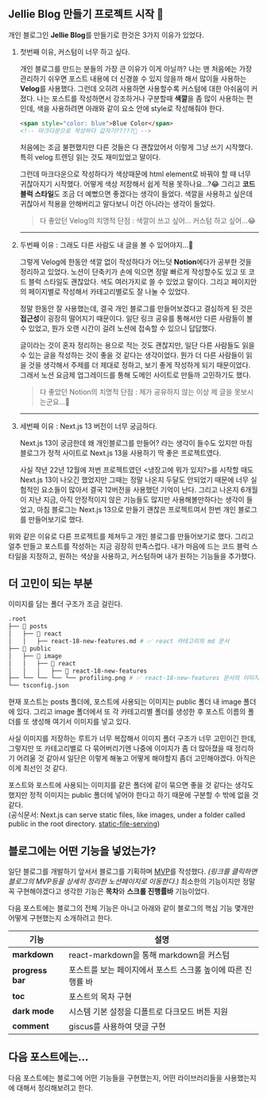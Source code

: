 ## Jellie Blog 만들기 프로젝트 시작 🚀

개인 블로그인 **Jellie Blog**를 만들기로 한것은 3가지 이유가 있었다.

1. 첫번째 이유, 커스텀이 너무 하고 싶다.

   개인 블로그를 만드는 분들의 가장 큰 이유가 이게 아닐까? 나는 맨 처음에는 가장 관리하기 쉬우면 포스트 내용에 더 신경쓸 수 있지 않을까 해서 많이들 사용하는 **Velog**를 사용했다. 그런데 오히려 사용하면 사용할수록 커스텀에 대한 아쉬움이 커졌다.
   나는 포스트를 작성하면서 강조하거나 구분할때 **색깔**을 좀 많이 사용하는 편인데, 색을 사용하려면 아래와 같이 요소 안에 style로 작성해줘야 한다.

   ```html
   <span style="color: blue">Blue Color</span>
   <!-- 마크다운으로 작성하다 갑자기?????🫠 -->
   ```

   처음에는 조금 불편했지만 다른 것들은 다 괜찮았어서 이렇게 그냥 쓰기 시작했다. 특히 velog 트렌딩 읽는 것도 재미있었고 말이다.

   그런데 마크다운으로 작성하다가 색상때문에 html element로 바꿔야 할 때 너무 귀찮아지기 시작했다. 어떻게 색상 저장해서 쉽게 적용 못하나요...?😂 그리고 **코드 블럭 스타일**도 조금 더 예뻤으면 좋겠다는 생각이 들었다. 색깔을 사용하고 싶은데 귀찮아서 적용을 안해버리고 말다보니 이건 아니라는 생각이 들었다.

   > 다 좋았던 Velog의 치명적 단점 : 색깔이 쓰고 싶어... 커스텀 하고 싶어...😂

   ***

2. 두번째 이유 : 그래도 다른 사람도 내 글을 볼 수 있어야지...🥹

   그렇게 Velog에 한동안 색깔 없이 작성하다가 어느덧 **Notion**에다가 공부한 것을 정리하고 있었다. 노션이 단축키가 손에 익으면 정말 빠르게 작성할수도 있고 또 코드 블럭 스타일도 괜찮았다. 색도 여러가지로 쓸 수 있었고 말이다. 그리고 페이지안의 페이지별로 작성해서 카테고리별로도 잘 나눌 수 있었다.

   정말 한동안 잘 사용했는데, 결국 개인 블로그를 만들어보겠다고 결심하게 된 것은 **접근성**이 굉장히 떨어지기 때문이다. 일단 링크 공유를 통해서만 다른 사람들이 볼 수 있었고, 뭔가 오랜 시간이 걸려 노션에 접속할 수 있으니 답답했다.

   글이라는 것이 혼자 정리하는 용으로 적는 것도 괜찮지만, 일단 다른 사람들도 읽을 수 있는 글을 작성하는 것이 좋을 것 같다는 생각이었다. 뭔가 더 다른 사람들이 읽을 것을 생각해서 주제를 더 제대로 정하고, 보기 좋게 작성하게 되기 때문이었다. 그래서 노션 요금제 업그레이드를 통해 도메인 사이트로 만들까 고민하기도 했다.

   > 다 좋았던 Notion의 치명적 단점 : 제가 공유하지 않는 이상 제 글을 못보시는군요...🥹

   ***

3. 세번째 이유 : Next.js 13 버전이 너무 궁금하다.

   Next.js 13이 궁금한데 왜 개인블로그를 만들어? 라는 생각이 들수도 있지만 마침 블로그가 정적 사이트로 Next.js 13을 사용하기 딱 좋은 프로젝트였다.

   사실 작년 22년 12월에 저번 프로젝트였던 <냉장고에 뭐가 있지?>를 시작할 때도 Next.js 13이 나오긴 했었지만 그때는 정말 나온지 두달도 안되었기 때문에 너무 실험적인 요소들이 많아서 결국 12버전을 사용했던 기억이 난다. 그리고 나온지 6개월이 지난 지금, 아직 안정적이지 않은 기능들도 많지만 사용해볼만하다는 생각이 들었고, 마침 블로그는 Next.js 13으로 만들기 괜찮은 프로젝트여서 한번 개인 블로그를 만들어보기로 했다.

위와 같은 이유로 다른 프로젝트를 제쳐두고 개인 블로그를 만들어보기로 했다. 그리고 얼추 만들고 포스트를 작성하는 지금 굉장히 만족스럽다. 내가 마음에 드는 코드 블럭 스타일을 지정하고, 원하는 색상을 사용하고, 커스텀하며 내가 원하는 기능들을 추가했다.

## 더 고민이 되는 부분

이미지를 담는 폴더 구조가 조금 걸린다.

```bash
.root
├── 📂 posts
│   ├── 📂 react
│   │   ├── react-18-new-features.md # ✅ react 카테고리의 md 문서
├── 📂 public
│   ├── 📂 image
│   │   ├── 📂 react
│   │   │   ├── 📂 react-18-new-features
├── └── └── └── └── profiling.png # ✅ react-18-new-features 문서의 이미지
└── tsconfig.json
```

현재 포스트는 posts 폴더에, 포스트에 사용되는 이미지는 public 폴더 내 image 폴더에 있다. 그리고 image 폴더에서 또 각 카테고리별 폴더를 생성한 후 포스트 이름의 폴더를 또 생성해 여기서 이미지를 넣고 있다.

사실 이미지를 저장하는 루트가 너무 복잡해서 이미지 폴더 구조가 너무 고민이긴 한데, 그렇지만 또 카테고리별로 다 묶어버리기엔 나중에 이미지가 좀 더 많아졌을 때 정리하기 어려울 것 같아서 일단은 이렇게 해놓고 어떻게 해야할지 좀더 고민해야겠다. 아직은 이게 최선인 것 같다.

포스트와 포스트에 사용되는 이미지를 같은 폴더에 같이 묶으면 좋을 것 같다는 생각도 했지만 정적 이미지는 public 폴더에 넣어야 한다고 하기 때문에 구분할 수 밖에 없을 것 같다.  
(공식문서: Next.js can serve static files, like images, under a folder called public in the root directory. [static-file-serving](https://nextjs.org/docs/basic-features/static-file-serving))

## 블로그에는 어떤 기능을 넣었는가?

일단 블로그를 개발하기 앞서서 블로그를 기획하며 [MVP](https://www.notion.so/7764fca2bcf541c2a25f100bd0b6a45a)를 작성했다. _(링크를 클릭하면 블로그의 MVP등을 상세히 정리한 노션페이지로 이동한다.)_ 최소한의 기능이지만 정말 꼭 구현해야겠다고 생각한 기능은 **목차**와 **스크롤 진행률바** 기능이었다.

다음 포스트에는 블로그의 전체 기능은 아니고 아래와 같이 블로그의 핵심 기능 몇개만 어떻게 구현했는지 소개하려고 한다.

| 기능             | 설명                                                         |
| ---------------- | ------------------------------------------------------------ |
| **markdown**     | react-markdown을 통해 markdown을 커스텀                      |
| **progress bar** | 포스트를 보는 페이지에서 포스트 스크롤 높이에 따른 진행률 바 |
| **toc**          | 포스트의 목차 구현                                           |
| **dark mode**    | 시스템 기본 설정을 디폴트로 다크모드 버튼 지원               |
| **comment**      | giscus를 사용하여 댓글 구현                                  |

## 다음 포스트에는...

다음 포스트에는 블로그에 어떤 기능들을 구현했는지, 어떤 라이브러리들을 사용했는지에 대해서 정리해보려고 한다.
